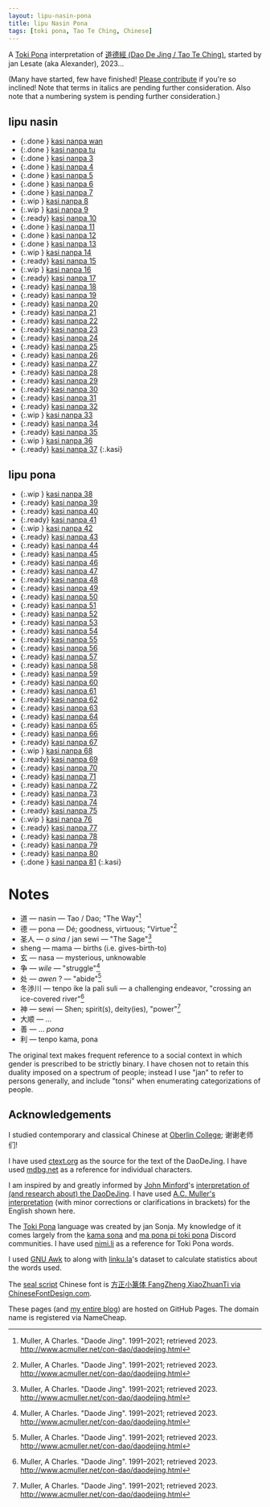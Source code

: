 ```yaml
---
layout: lipu-nasin-pona
title: lipu Nasin Pona
tags: [toki pona, Tao Te Ching, Chinese]
---
```


A [Toki Pona] interpretation of [道德經 (Dao De Jing / Tao Te Ching)](https://en.wikipedia.org/wiki/Tao_Te_Ching), started by jan Lesate (aka Alexander), 2023…

(Many have started, few have finished! [Please contribute](https://github.com/alxndr/blog/tree/main/lipu-nasin-pona) if you're so inclined! Note that terms in italics are pending further consideration. Also note that a numbering system is pending further consideration.)


## lipu nasin

* {:.done } [kasi nanpa wan](/lipu-nasin-pona/1)
* {:.done } [kasi nanpa tu](/lipu-nasin-pona/2)
* {:.done } [kasi nanpa 3](/lipu-nasin-pona/3)
* {:.done } [kasi nanpa 4](/lipu-nasin-pona/4)
* {:.done } [kasi nanpa 5](/lipu-nasin-pona/5)
* {:.done } [kasi nanpa 6](/lipu-nasin-pona/6)
* {:.done } [kasi nanpa 7](/lipu-nasin-pona/7)
* {:.wip  } [kasi nanpa 8](/lipu-nasin-pona/8)
* {:.wip  } [kasi nanpa 9](/lipu-nasin-pona/9)
* {:.ready} [kasi nanpa 10](/lipu-nasin-pona/10)
* {:.done } [kasi nanpa 11](/lipu-nasin-pona/11)
* {:.done } [kasi nanpa 12](/lipu-nasin-pona/12)
* {:.done } [kasi nanpa 13](/lipu-nasin-pona/13)
* {:.wip  } [kasi nanpa 14](/lipu-nasin-pona/14)
* {:.ready} [kasi nanpa 15](/lipu-nasin-pona/15)
* {:.wip  } [kasi nanpa 16](/lipu-nasin-pona/16)
* {:.ready} [kasi nanpa 17](/lipu-nasin-pona/17)
* {:.ready} [kasi nanpa 18](/lipu-nasin-pona/18)
* {:.ready} [kasi nanpa 19](/lipu-nasin-pona/19)
* {:.ready} [kasi nanpa 20](/lipu-nasin-pona/20)
* {:.ready} [kasi nanpa 21](/lipu-nasin-pona/21)
* {:.ready} [kasi nanpa 22](/lipu-nasin-pona/22)
* {:.ready} [kasi nanpa 23](/lipu-nasin-pona/23)
* {:.ready} [kasi nanpa 24](/lipu-nasin-pona/24)
* {:.ready} [kasi nanpa 25](/lipu-nasin-pona/25)
* {:.ready} [kasi nanpa 26](/lipu-nasin-pona/26)
* {:.ready} [kasi nanpa 27](/lipu-nasin-pona/27)
* {:.ready} [kasi nanpa 28](/lipu-nasin-pona/28)
* {:.ready} [kasi nanpa 29](/lipu-nasin-pona/29)
* {:.ready} [kasi nanpa 30](/lipu-nasin-pona/30)
* {:.ready} [kasi nanpa 31](/lipu-nasin-pona/31)
* {:.ready} [kasi nanpa 32](/lipu-nasin-pona/32)
* {:.wip  } [kasi nanpa 33](/lipu-nasin-pona/33)
* {:.ready} [kasi nanpa 34](/lipu-nasin-pona/34)
* {:.ready} [kasi nanpa 35](/lipu-nasin-pona/35)
* {:.wip  } [kasi nanpa 36](/lipu-nasin-pona/36)
* {:.ready} [kasi nanpa 37](/lipu-nasin-pona/37)
{:.kasi}

## lipu pona

* {:.wip  } [kasi nanpa 38](/lipu-nasin-pona/38)
* {:.ready} [kasi nanpa 39](/lipu-nasin-pona/39)
* {:.ready} [kasi nanpa 40](/lipu-nasin-pona/40)
* {:.ready} [kasi nanpa 41](/lipu-nasin-pona/41)
* {:.wip  } [kasi nanpa 42](/lipu-nasin-pona/42)
* {:.ready} [kasi nanpa 43](/lipu-nasin-pona/43)
* {:.ready} [kasi nanpa 44](/lipu-nasin-pona/44)
* {:.ready} [kasi nanpa 45](/lipu-nasin-pona/45)
* {:.ready} [kasi nanpa 46](/lipu-nasin-pona/46)
* {:.ready} [kasi nanpa 47](/lipu-nasin-pona/47)
* {:.ready} [kasi nanpa 48](/lipu-nasin-pona/48)
* {:.ready} [kasi nanpa 49](/lipu-nasin-pona/49)
* {:.ready} [kasi nanpa 50](/lipu-nasin-pona/50)
* {:.ready} [kasi nanpa 51](/lipu-nasin-pona/51)
* {:.ready} [kasi nanpa 52](/lipu-nasin-pona/52)
* {:.ready} [kasi nanpa 53](/lipu-nasin-pona/53)
* {:.ready} [kasi nanpa 54](/lipu-nasin-pona/54)
* {:.ready} [kasi nanpa 55](/lipu-nasin-pona/55)
* {:.ready} [kasi nanpa 56](/lipu-nasin-pona/56)
* {:.ready} [kasi nanpa 57](/lipu-nasin-pona/57)
* {:.ready} [kasi nanpa 58](/lipu-nasin-pona/58)
* {:.ready} [kasi nanpa 59](/lipu-nasin-pona/59)
* {:.ready} [kasi nanpa 60](/lipu-nasin-pona/60)
* {:.ready} [kasi nanpa 61](/lipu-nasin-pona/61)
* {:.ready} [kasi nanpa 62](/lipu-nasin-pona/62)
* {:.ready} [kasi nanpa 63](/lipu-nasin-pona/63)
* {:.ready} [kasi nanpa 64](/lipu-nasin-pona/64)
* {:.ready} [kasi nanpa 65](/lipu-nasin-pona/65)
* {:.ready} [kasi nanpa 66](/lipu-nasin-pona/66)
* {:.ready} [kasi nanpa 67](/lipu-nasin-pona/67)
* {:.wip  } [kasi nanpa 68](/lipu-nasin-pona/68)
* {:.ready} [kasi nanpa 69](/lipu-nasin-pona/69)
* {:.ready} [kasi nanpa 70](/lipu-nasin-pona/70)
* {:.ready} [kasi nanpa 71](/lipu-nasin-pona/71)
* {:.ready} [kasi nanpa 72](/lipu-nasin-pona/72)
* {:.ready} [kasi nanpa 73](/lipu-nasin-pona/73)
* {:.ready} [kasi nanpa 74](/lipu-nasin-pona/74)
* {:.ready} [kasi nanpa 75](/lipu-nasin-pona/75)
* {:.wip  } [kasi nanpa 76](/lipu-nasin-pona/76)
* {:.ready} [kasi nanpa 77](/lipu-nasin-pona/77)
* {:.ready} [kasi nanpa 78](/lipu-nasin-pona/78)
* {:.ready} [kasi nanpa 79](/lipu-nasin-pona/79)
* {:.ready} [kasi nanpa 80](/lipu-nasin-pona/80)
* {:.done } [kasi nanpa 81](/lipu-nasin-pona/81)
{:.kasi}


# Notes

* 道 — nasin — Tao / Dao; "The Way"[^Muller]
* 德 — pona — Dé; goodness, virtuous; "Virtue"[^Muller]
* 圣人 — _o sina_ / jan sewi — "The Sage"[^Muller]
* sheng — mama — births (i.e. gives-birth-to)
* 玄 — nasa — mysterious, unknowable
* 争 — _wile_ — "struggle"[^Muller]
* 处 — _awen_ ? — "abide"[^Muller]
* 冬渉川 — tenpo ike la pali suli — a challenging endeavor, "crossing an ice-covered river"[^Muller]
* 神 — sewi — Shen; spirit(s), deity(ies), "power"[^Muller]
* 大顺 — ...
* 善 — ... _pona_
* 利 — tenpo kama, pona

The original text makes frequent reference to a social context in which gender is prescribed to be strictly binary.
I have chosen not to retain this duality imposed on a spectrum of people; instead I use "jan" to refer to persons generally, and include "tonsi" when enumerating categorizations of people.


## Acknowledgements

I studied contemporary and classical Chinese at [Oberlin College](https://oberlin.edu); 谢谢老师们!

I have used [ctext.org](https://ctext.org/dao-de-jing/ens) as the source for the text of the DaoDeJing.
I have used [mdbg.net](https://mdbg.net) as a reference for individual characters.

I am inspired by and greatly informed by [John Minford](https://johnminford.com/)'s [interpretation of (and research about) the DaoDeJing](https://www.johnminford.com/books).
I have used [A.C. Muller's interpretation](http://www.acmuller.net/con-dao/daodejing.html) (with minor corrections or clarifications in brackets) for the English shown here.

The [Toki Pona] language was created by jan Sonja.
My knowledge of it comes largely from the [kama sona](https://discord.gg/Sw42hJ6Qc9) and [ma pona pi toki pona](https://discord.gg/mapona) Discord communities.
I have used [nimi.li](https://nimi.li) as a reference for Toki Pona words.

I used [GNU Awk](https://www.gnu.org/software/gawk/manual/gawk.html) to along with [linku.la](https://linku.la)'s dataset to calculate statistics about the words used.

The [seal script](https://en.wikipedia.org/wiki/Seal_script) Chinese font is [方正小篆体 FangZheng XiaoZhuanTi via ChineseFontDesign.com](https://chinesefontdesign.com/fang-zheng-xiao-zhuan-ti-font-traditional-chinese.html).

These pages (and [my entire blog](https://alxndr.blog)) are hosted on GitHub Pages.
The domain name is registered via NameCheap.



<style>
  ul.kasi {
    list-style: ' ☯︎  ';
    padding-left: 1.5em;
    column-width: 8.6em;
  }
  ul.kasi li {
  }
  ul.kasi li::marker {
    direction: rtl;
  }
  ul.kasi .done a {
    font-size: 1.1em;
  }
  ul.kasi .wip {
    list-style: ' ✶ ';
  }
  ul.kasi .wip a {
    font-style: italic;
    opacity: 0.8;
  }
  ul.kasi .ready {
    list-style: ' ❍ ';
    opacity: 0.5;
  }
  ul.kasi .ready a {
    color: gray;
    text-decoration: none;
  }
  ul.kasi .notready {
    list-style: none;
  }
  ul.kasi .notready a {
    color: gray;
    opacity: 0.6;
    text-decoration: none;
    font-style: italic;
  }
</style>

[^Muller]: Muller, A Charles. "Daode Jing". 1991–2021; retrieved 2023. http://www.acmuller.net/con-dao/daodejing.html

[Toki Pona]: https://tokipona.org
